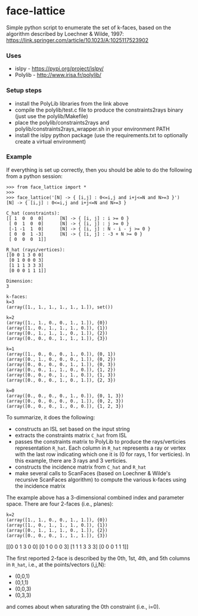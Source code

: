 # face-lattice

Simple python script to enumerate the set of k-faces, based on the algorithm described by Loechner & Wilde, 1997:
https://link.springer.com/article/10.1023/A:1025117523902

### Uses
* islpy - https://pypi.org/project/islpy/
* Polylib - http://www.irisa.fr/polylib/

### Setup steps
* install the PolyLib libraries from the link above
* compile the polylib/test.c file to produce the constraints2rays binary (just use the polylib/Makefile)
* place the polylib/constraints2rays and polylib/constraints2rays_wrapper.sh in your environment PATH
* install the islpy python package (use the requirements.txt to optionally create a virtual environment)

### Example

If everything is set up correctly, then you should be able to do the following from a python session:
```
>>> from face_lattice import *
>>>
>>> face_lattice('[N] -> { [i,j] : 0<=i,j and i+j<=N and N>=3 }')
[N] -> { [i,j] : 0<=i,j and i+j<=N and N>=3 }

C_hat (constraints):
[[ 1  0  0  0]		[N] -> { [i, j] : i >= 0 }
 [ 0  1  0  0]		[N] -> { [i, j] : j >= 0 }
 [-1 -1  1  0]		[N] -> { [i, j] : N - i - j >= 0 }
 [ 0  0  1 -3]		[N] -> { [i, j] : -3 + N >= 0 }
 [ 0  0  0  1]]		

R_hat (rays/vertices):
[[0 0 1 3 0 0]
 [0 1 0 0 0 3]
 [1 1 1 3 3 3]
 [0 0 0 1 1 1]]

Dimension:
3

k-faces:
k=3
(array([1., 1., 1., 1., 1., 1.]), set())

k=2
(array([1., 1., 0., 0., 1., 1.]), {0})
(array([1., 0., 1., 1., 1., 0.]), {1})
(array([0., 1., 1., 1., 0., 1.]), {2})
(array([0., 0., 0., 1., 1., 1.]), {3})

k=1
(array([1., 0., 0., 0., 1., 0.]), {0, 1})
(array([0., 1., 0., 0., 0., 1.]), {0, 2})
(array([0., 0., 0., 0., 1., 1.]), {0, 3})
(array([0., 0., 1., 1., 0., 0.]), {1, 2})
(array([0., 0., 0., 1., 1., 0.]), {1, 3})
(array([0., 0., 0., 1., 0., 1.]), {2, 3})

k=0
(array([0., 0., 0., 0., 1., 0.]), {0, 1, 3})
(array([0., 0., 0., 0., 0., 1.]), {0, 2, 3})
(array([0., 0., 0., 1., 0., 0.]), {1, 2, 3})
```

To summarize, it does the following:
* constructs an ISL set based on the input string
* extracts the constraints matrix `C_hat` from ISL
* passes the constraints matrix to PolyLib to produce the rays/verticies representation `R_hat`. Each column in `R_hat` represents a ray or vertex with the last row indicating which one it is (0 for rays, 1 for verticies). In this example, there are 3 rays and 3 verticies.
* constructs the incidence matrix from `C_hat` and `R_hat`
* make several calls to ScanFaces (based on Loechner & Wilde's recursive ScanFaces algorithm) to compute the various k-faces using the incidence matrix 

The example above has a 3-dimensional combined index and parameter space. There are four 2-faces (i.e., planes):
```
k=2
(array([1., 1., 0., 0., 1., 1.]), {0})
(array([1., 0., 1., 1., 1., 0.]), {1})
(array([0., 1., 1., 1., 0., 1.]), {2})
(array([0., 0., 0., 1., 1., 1.]), {3})
```
[[0 0 1 3 0 0]
 [0 1 0 0 0 3]
 [1 1 1 3 3 3]
 [0 0 0 1 1 1]]

The first reported 2-face is described by the 0th, 1st, 4th, and 5th columns in `R_hat`, i.e., at the points/vectors (i,j,N):
* (0,0,1)
* (0,1,1)
* (0,0,3)
* (0,3,3)

and comes about when saturating the 0th constraint (i.e., i=0).
